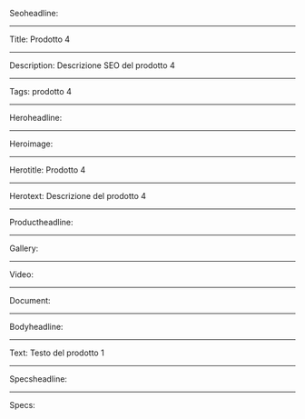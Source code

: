 Seoheadline: 

----

Title: Prodotto 4

----

Description: Descrizione SEO del prodotto 4

----

Tags: prodotto 4

----

Heroheadline: 

----

Heroimage: 

----

Herotitle: Prodotto 4

----

Herotext: Descrizione del prodotto 4

----

Productheadline: 

----

Gallery: 

----

Video: 

----

Document: 

----

Bodyheadline: 

----

Text: Testo del prodotto 1

----

Specsheadline: 

----

Specs: 